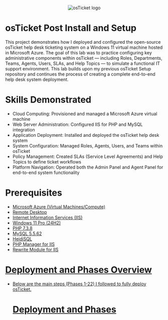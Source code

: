 <p align="center">
<img src="https://i.imgur.com/Clzj7Xs.png" alt="osTicket logo"/>
</p>

# osTicket Post Install and Setup
This project demonstrates how I deployed and configured the open-source osTicket help desk ticketing system on a Windows 11 virtual machine hosted in Microsoft Azure.
The goal of this lab was to practice configuring key administrative components within osTicket — including Roles, Departments, Teams, Agents, Users, SLAs, and Help Topics — to simulate a functional IT support environment.
This lab builds upon my previous osTicket Setup repository and continues the process of creating a complete end-to-end help desk system deployment.
<br />

# Skills Demonstrated
- Cloud Computing: Provisioned and managed a Microsoft Azure virtual machine
- Web Server Administration: Configured IIS for PHP and MySQL integration
- Application Deployment: Installed and deployed the osTicket help desk system
- System Configuration: Managed Roles, Agents, Users, and Teams within osTicket
- Policy Management: Created SLAs (Service Level Agreements) and Help Topics to define ticket workflows
- Platform Navigation: Operated both the Admin Panel and Agent Panel for end-to-end system functionality

# Prerequisites
- <a href="https://azure.microsoft.com/en-us"> Microsoft Azure (Virtual Machines/Compute)
- <a href="https://support.microsoft.com/en-us/windows/how-to-use-remote-desktop-5fe128d5-8fb1-7a23-3b8a-41e636865e8c"> Remote Desktop
- Internet Information Services (IIS)
- Windows 11 Pro (24H2)
- PHP 7.3.8
- MySQL 5.5.62
- HeidiSQL
- PHP Manager for IIS
- Rewrite Module for IIS

# Deployment and Phases Overview
- Below are the main steps (Phases 1-22) I followed to fully deploy osTicket.
  # Deployment and Phases
